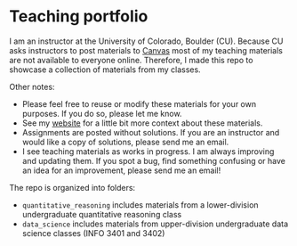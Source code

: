 # Teaching portfolio

I am an instructor at the University of Colorado, Boulder (CU). Because CU asks instructors to post materials to [Canvas](https://canvas.colorado.edu/) most of my teaching materials are not available to everyone online. Therefore, I made this repo to showcase a collection of  materials from my classes. 

Other notes:
- Please feel free to reuse or modify these materials for your own purposes. If you do so, please let me know. 
- See my [website](https://www.abehandler.com/teaching/) for a little bit more context about these materials. 
- Assignments are posted without solutions. If you are an instructor and would like a copy of solutions, please send me an email. 
- I see teaching materials as works in progress. I am always improving and updating them. If you spot a bug, find something confusing or have an idea for an improvement, please send me an email!

The repo is organized into folders:
- `quantitative_reasoning` includes materials from a lower-division undergraduate quantitative reasoning class 
- `data_science` includes materials from upper-division undergraduate data science classes (INFO 3401 and 3402)
